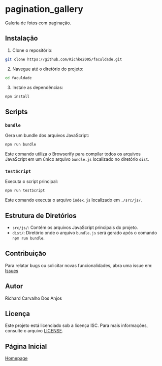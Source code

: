 # pagination_gallery

Galeria de fotos com paginação.

## Instalação

1. Clone o repositório:

```bash
git clone https://github.com/Richke2005/faculdade.git
```

2. Navegue até o diretório do projeto:

```bash
cd faculdade
```

3. Instale as dependências:

```bash
npm install
```

## Scripts

### `bundle`

Gera um bundle dos arquivos JavaScript:

```bash
npm run bundle
```

Este comando utiliza o Browserify para compilar todos os arquivos JavaScript em um único arquivo `bundle.js` localizado no diretório `dist`.

### `testScript`

Executa o script principal:

```bash
npm run testScript
```

Este comando executa o arquivo `index.js` localizado em `./src/js/`.

## Estrutura de Diretórios

- `src/js/`: Contém os arquivos JavaScript principais do projeto.
- `dist/`: Diretório onde o arquivo `bundle.js` será gerado após o comando `npm run bundle`.

## Contribuição

Para relatar bugs ou solicitar novas funcionalidades, abra uma issue em: [Issues](https://github.com/Richke2005/faculdade/issues)

## Autor

Richard Carvalho Dos Anjos

## Licença

Este projeto está licenciado sob a licença ISC. Para mais informações, consulte o arquivo [LICENSE](https://github.com/Richke2005/faculdade/blob/main/LICENSE).

## Página Inicial

[Homepage](https://github.com/Richke2005/faculdade#readme)